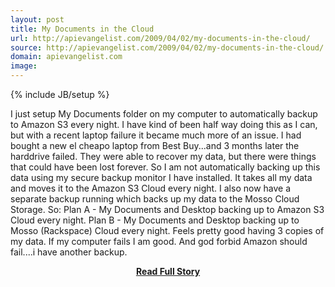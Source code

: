 ```yaml
---
layout: post
title: My Documents in the Cloud
url: http://apievangelist.com/2009/04/02/my-documents-in-the-cloud/
source: http://apievangelist.com/2009/04/02/my-documents-in-the-cloud/
domain: apievangelist.com
image: 
---
```

{% include JB/setup %}<p>I just setup My Documents folder on my computer to automatically backup to Amazon S3 every night. I have kind of been half way doing this as I can, but with a recent laptop failure it became much more of an issue.
I had bought a new el cheapo laptop from Best Buy...and 3 months later the harddrive failed. They were able to recover my data, but there were things that could have been lost forever.
So I am not automatically backing up this data using my secure backup monitor I have installed. It takes all my data and moves it to the Amazon S3 Cloud every night. I also now have a separate backup running which backs up my data to the Mosso Cloud Storage. So:
Plan A - My Documents and Desktop backing up to Amazon S3 Cloud every night.
Plan B - My Documents and Desktop backing up to Mosso (Rackspace) Cloud every night.
Feels pretty good having 3 copies of my data. If my computer fails I am good. And god forbid Amazon should fail....i have another backup.</p>
<center><p><a href="http://apievangelist.com/2009/04/02/my-documents-in-the-cloud/" style='padding:25px; font-sze:18px; font-weight: bold;'>Read Full Story</a></p></center>
